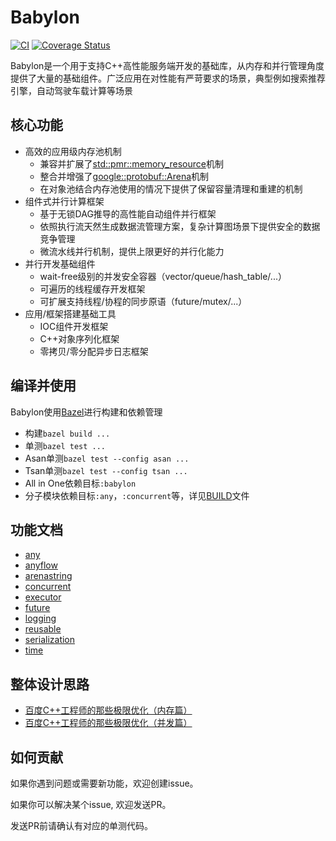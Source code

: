 # Babylon

[![CI](https://github.com/baidu/babylon/actions/workflows/ci.yml/badge.svg)](https://github.com/baidu/babylon/actions/workflows/ci.yml)
[![Coverage Status](https://coveralls.io/repos/github/baidu/babylon/badge.svg)](https://coveralls.io/github/baidu/babylon)

Babylon是一个用于支持C++高性能服务端开发的基础库，从内存和并行管理角度提供了大量的基础组件。广泛应用在对性能有严苛要求的场景，典型例如搜索推荐引擎，自动驾驶车载计算等场景

## 核心功能

- 高效的应用级内存池机制
  - 兼容并扩展了[std::pmr::memory_resource](https://en.cppreference.com/w/cpp/memory/memory_resource)机制
  - 整合并增强了[google::protobuf::Arena](https://protobuf.dev/reference/cpp/arenas)机制
  - 在对象池结合内存池使用的情况下提供了保留容量清理和重建的机制
- 组件式并行计算框架
  - 基于无锁DAG推导的高性能自动组件并行框架
  - 依照执行流天然生成数据流管理方案，复杂计算图场景下提供安全的数据竞争管理
  - 微流水线并行机制，提供上限更好的并行化能力
- 并行开发基础组件
  - wait-free级别的并发安全容器（vector/queue/hash_table/...）
  - 可遍历的线程缓存开发框架
  - 可扩展支持线程/协程的同步原语（future/mutex/...）
- 应用/框架搭建基础工具
  - IOC组件开发框架
  - C++对象序列化框架
  - 零拷贝/零分配异步日志框架

## 编译并使用

Babylon使用[Bazel](https://bazel.build)进行构建和依赖管理
- 构建`bazel build ...`
- 单测`bazel test ...`
- Asan单测`bazel test --config asan ...`
- Tsan单测`bazel test --config tsan ...`
- All in One依赖目标`:babylon`
- 分子模块依赖目标`:any`，`:concurrent`等，详见[BUILD](BUILD)文件

## 功能文档

- [any](docs/any.md)
- [anyflow](docs/anyflow/index.md)
- [arenastring](docs/arenastring.md)
- [concurrent](docs/concurrent/index.md)
- [executor](docs/executor.md)
- [future](docs/future.md)
- [logging](docs/logging.md)
- [reusable](docs/reusable/index.md)
- [serialization](docs/serialization.md)
- [time](docs/time.md)

## 整体设计思路

- [百度C++工程师的那些极限优化（内存篇）](https://mp.weixin.qq.com/s?__biz=Mzg5MjU0NTI5OQ==&mid=2247489076&idx=1&sn=748bf716d94d5ed2739ea8a9385cd4a6&chksm=c03d2648f74aaf5e11298cf450c3453a273eb6d2161bc90e411b6d62fa0c1b96a45e411af805&scene=178&cur_album_id=1693053794688761860#rd)
- [百度C++工程师的那些极限优化（并发篇）](https://mp.weixin.qq.com/s/0Ofo8ak7-UXuuOoD0KIHwA)

## 如何贡献

如果你遇到问题或需要新功能，欢迎创建issue。

如果你可以解决某个issue, 欢迎发送PR。

发送PR前请确认有对应的单测代码。

